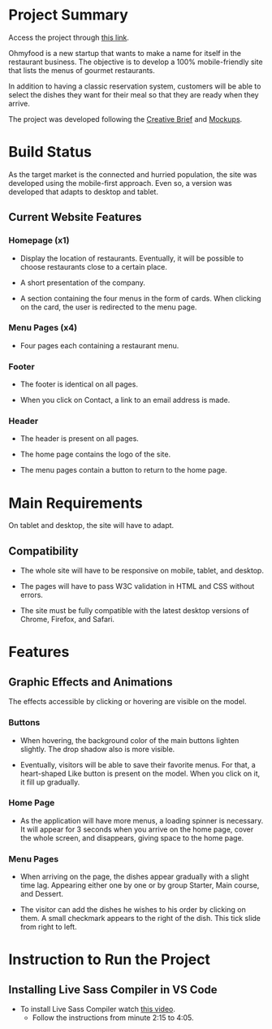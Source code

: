 # Project Summary

Access the project through [this link](https://github.com/BarbaraAlmeida31/BarbaraAlmeida_3_01032022).

Ohmyfood is a new startup that wants to make a name for itself in the restaurant business. The objective is to develop a 100% mobile-friendly site that lists the menus of gourmet restaurants. 

In addition to having a classic reservation system, customers will be able to select the dishes they want for their meal so that they are ready when they arrive.

The project was developed following the [Creative Brief](https://s3-eu-west-1.amazonaws.com/course.oc-static.com/projects/Web%20Developer%20P3/Creative%20Brief%20-%20Ohmyfood!.pdf) and [Mockups](https://course.oc-static.com/projects/Front-End+V2/P3+CSS+animations/Projet+3+-+ohmyfood+EN.zip).

# Build Status

As the target market is the connected and hurried population, the site was developed
using the mobile-first approach. Even so, a version was developed that adapts to desktop and tablet.

## Current Website Features
### Homepage (x1)
 -  Display the location of restaurants. Eventually, it will be possible to choose
restaurants close to a certain place.

 - A short presentation of the company.

 - A section containing the four menus in the form of cards. When clicking on the card,
the user is redirected to the menu page.

### Menu Pages (x4)
-  Four pages each containing a restaurant menu.

### Footer
-  The footer is identical on all pages.

-  When you click on Contact, a link to an email address is made.

### Header
- The header is present on all pages.

- The home page contains the logo of the site.

- The menu pages contain a button to return to the home page.


# Main Requirements 
On tablet and desktop, the site will have to adapt.

## Compatibility

- The whole site will have to be responsive on mobile, tablet, and desktop.

- The pages will have to pass W3C validation in HTML and CSS without errors.

- The site must be fully compatible with the latest desktop versions of Chrome,
Firefox, and Safari.

# Features 

## Graphic Effects and Animations
The effects accessible by clicking or hovering are visible on the model.

### Buttons
- When hovering, the background color of the main buttons lighten slightly. The
drop shadow also is more visible.

- Eventually, visitors will be able to save their favorite menus. For that, a heart-shaped
Like button is present on the model. When you click on it, it fill up gradually.


### Home Page
- As the application will have more menus, a loading spinner is necessary.
It will appear for 3 seconds when you arrive on the home page, cover the whole screen, and disappears, giving space to the home page.

### Menu Pages
- When arriving on the page, the dishes appear gradually with a slight time lag.
Appearing either one by one or by group Starter, Main course, and Dessert.

- The visitor can add the dishes he wishes to his order by clicking on them. A small
checkmark appears to the right of the dish. This tick slide from right to left.

# Instruction to Run the Project

 ## Installing Live Sass Compiler in VS Code 

- To install Live Sass Compiler watch [this video](https://www.youtube.com/watch?v=_a5j7KoflTs). 
  - Follow the instructions from minute 2:15 to 4:05.